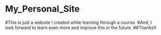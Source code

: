 # My_Personal_Site
#This is just a website I created while learning through a course.
#And, I look forward to learn even more and improve this in the future.
##Thanks!!
